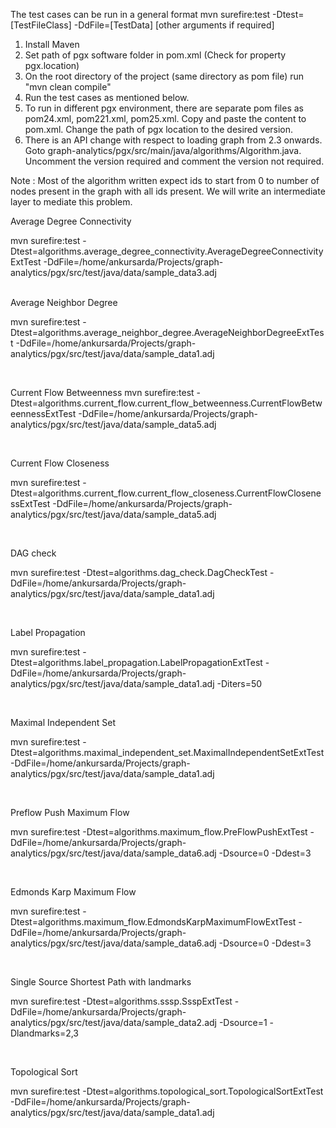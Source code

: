 The test cases can be run in a general format
mvn surefire:test -Dtest=[TestFileClass] -DdFile=[TestData] [other arguments if required]

1. Install Maven 
2. Set path of pgx software folder in pom.xml (Check for property pgx.location)
3. On the root directory of the project (same directory as pom file) run "mvn clean compile"
4. Run the test cases as mentioned below.
5. To run in different pgx environment, there are separate pom files as pom24.xml, pom221.xml, pom25.xml. Copy and paste the content to pom.xml. Change the path of pgx location to the desired version.
6. There is an API change with respect to loading graph from 2.3 onwards.  Goto graph-analytics/pgx/src/main/java/algorithms/Algorithm.java. Uncomment the version required and comment the version not required.

Note : Most of the algorithm written expect ids to start from 0 to number of nodes present in the graph with all ids present. We will write an intermediate layer to mediate this problem. 

Average Degree Connectivity 

mvn surefire:test -Dtest=algorithms.average_degree_connectivity.AverageDegreeConnectivityExtTest -DdFile=/home/ankursarda/Projects/graph-analytics/pgx/src/test/java/data/sample_data3.adj

<br />
Average Neighbor Degree

mvn surefire:test -Dtest=algorithms.average_neighbor_degree.AverageNeighborDegreeExtTest -DdFile=/home/ankursarda/Projects/graph-analytics/pgx/src/test/java/data/sample_data1.adj

<br />

Current Flow Betweenness
mvn surefire:test -Dtest=algorithms.current_flow.current_flow_betweenness.CurrentFlowBetweennessExtTest -DdFile=/home/ankursarda/Projects/graph-analytics/pgx/src/test/java/data/sample_data5.adj

<br />

Current Flow Closeness

mvn surefire:test -Dtest=algorithms.current_flow.current_flow_closeness.CurrentFlowClosenessExtTest -DdFile=/home/ankursarda/Projects/graph-analytics/pgx/src/test/java/data/sample_data5.adj

<br />

DAG check

mvn surefire:test -Dtest=algorithms.dag_check.DagCheckTest -DdFile=/home/ankursarda/Projects/graph-analytics/pgx/src/test/java/data/sample_data1.adj

<br />

Label Propagation

mvn surefire:test -Dtest=algorithms.label_propagation.LabelPropagationExtTest -DdFile=/home/ankursarda/Projects/graph-analytics/pgx/src/test/java/data/sample_data1.adj -Diters=50

<br />

Maximal Independent Set

mvn surefire:test -Dtest=algorithms.maximal_independent_set.MaximalIndependentSetExtTest -DdFile=/home/ankursarda/Projects/graph-analytics/pgx/src/test/java/data/sample_data1.adj

<br />

Preflow Push Maximum Flow

mvn surefire:test -Dtest=algorithms.maximum_flow.PreFlowPushExtTest -DdFile=/home/ankursarda/Projects/graph-analytics/pgx/src/test/java/data/sample_data6.adj -Dsource=0 -Ddest=3

<br />

Edmonds Karp Maximum Flow

mvn surefire:test -Dtest=algorithms.maximum_flow.EdmondsKarpMaximumFlowExtTest -DdFile=/home/ankursarda/Projects/graph-analytics/pgx/src/test/java/data/sample_data6.adj -Dsource=0 -Ddest=3

<br />

Single Source Shortest Path with landmarks

mvn surefire:test -Dtest=algorithms.sssp.SsspExtTest -DdFile=/home/ankursarda/Projects/graph-analytics/pgx/src/test/java/data/sample_data2.adj -Dsource=1 -Dlandmarks=2,3

<br />

Topological Sort

mvn surefire:test -Dtest=algorithms.topological_sort.TopologicalSortExtTest -DdFile=/home/ankursarda/Projects/graph-analytics/pgx/src/test/java/data/sample_data1.adj
